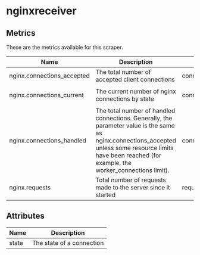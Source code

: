 [comment]: <> (Code generated by mdatagen. DO NOT EDIT.)

# nginxreceiver

## Metrics

These are the metrics available for this scraper.

| Name | Description | Unit | Type | Attributes |
| ---- | ----------- | ---- | ---- | ---------- |
| nginx.connections_accepted | The total number of accepted client connections | connections | Sum | <ul> </ul> |
| nginx.connections_current | The current number of nginx connections by state | connections | Gauge | <ul> <li>state</li> </ul> |
| nginx.connections_handled | The total number of handled connections. Generally, the parameter value is the same as nginx.connections_accepted unless some resource limits have been reached (for example, the worker_connections limit). | connections | Sum | <ul> </ul> |
| nginx.requests | Total number of requests made to the server since it started | requests | Sum | <ul> </ul> |

## Attributes

| Name | Description |
| ---- | ----------- |
| state | The state of a connection |
